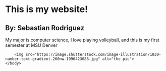 <html>
    <body>
        <h1>This is my website!</h1>
        <h2>By: Sebastian Rodriguez</h2>
        <p>My major is computer science, I love playing volleyball, and this is my first semester at MSU Denver</p>
        
        <img src="https://image.shutterstock.com/image-illustration/1030-number-text-gradient-260nw-1996423085.jpg" alt="the pic">
    </body>
</html>
